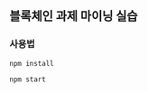 ## 블록체인 과제 마이닝 실습

### 사용법
<pre><code>npm install
</code></pre>

<pre><code>npm start
</code></pre>
